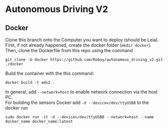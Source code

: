# Autonomous Driving V2

## Docker

Clone this branch onto the Computer you want to deploy (should be Leia). First, if not already happened, create the docker folder (`mkdir docker`). Then, clone the Dockerfile from this repo using the command
```
git clone -b docker https://github.com/Roboy/autonomous_driving_v2.git  ./docker
```

Build  the container with the this command:
```
docker build -t adv2 .
```

In general, add `--network=host` to enable network connection via the host PC.\
For building the sensors Docker add `-d --device=/dev/ttyUSB0` to the docker run
```
sudo docker run -it -d --device=/dev/ttyUSB0 --network=host --name docker_name docker_name:latest
```
